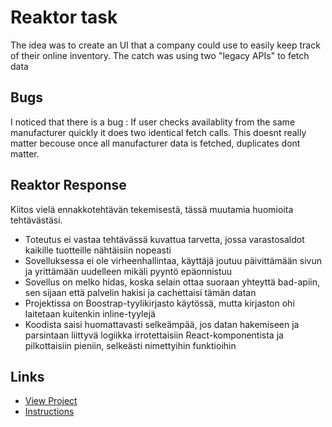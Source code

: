# Reaktor task

The idea was to create an UI that a company could use to easily keep track of their online inventory. The catch was using two "legacy APIs" to fetch data

## Bugs

I noticed that there is a bug : If user checks availablity from the same manufacturer quickly it does two identical fetch calls. This doesnt really matter becouse once all manufacturer data is fetched, duplicates dont matter.

## Reaktor Response

Kiitos vielä ennakkotehtävän tekemisestä, tässä muutamia huomioita tehtävästäsi. 
- Toteutus ei vastaa tehtävässä kuvattua tarvetta, jossa varastosaldot kaikille tuotteille nähtäisiin nopeasti
- Sovelluksessa ei ole virheenhallintaa, käyttäjä joutuu päivittämään sivun ja yrittämään uudelleen mikäli pyyntö epäonnistuu
- Sovellus on melko hidas, koska selain ottaa suoraan yhteyttä bad-apiin, sen sijaan että palvelin hakisi ja cachettaisi tämän datan
- Projektissa on Boostrap-tyylikirjasto käytössä, mutta kirjaston ohi laitetaan kuitenkin inline-tyylejä
- Koodista saisi huomattavasti selkeämpää, jos datan hakemiseen ja parsintaan liittyvä logiikka irrotettaisiin React-komponentista ja pilkottaisiin pieniin, selkeästi nimettyihin funktioihin


## Links

- [View Project](http://Jupemon.github.io/Reaktor-task)
- [Instructions](https://docs.google.com/document/d/e/2PACX-1vRt76z-t8-JQNTPuDzUZ8WXi0Gy1DuuIcQ4Sfg4NU9XXRUiQF0xxa08OVhNZsOGtT9QQ5KlTfszBb0V/pub)

